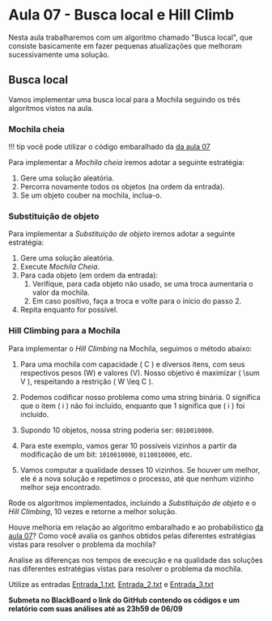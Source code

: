 # Aula 07 - Busca local e Hill Climb

Nesta aula trabalharemos com um algoritmo chamado "Busca local", que consiste basicamente em fazer pequenas atualizações que melhoram sucessivamente uma solução.

## Busca local

Vamos implementar uma busca local para a Mochila seguindo os três algoritmos vistos na aula.

### Mochila cheia

!!! tip
    você pode utilizar o código embaralhado da [da aula 07](../07-aleatorizacao/index.md)

Para implementar a *Mochila cheia* iremos adotar a seguinte estratégia:

1. Gere uma solução aleatória.
2. Percorra novamente todos os objetos (na ordem da entrada).
3. Se um objeto couber na mochila, inclua-o.

### Substituição de objeto

Para implementar a *Substituição de objeto* iremos adotar a seguinte estratégia:

1. Gere uma solução aleatória.
2. Execute *Mochila Cheia*.
3. Para cada objeto (em ordem da entrada):
   1. Verifique, para cada objeto não usado, se uma troca aumentaria o valor da mochila.
   2. Em caso positivo, faça a troca e volte para o início do passo 2.
4. Repita enquanto for possível.

### Hill Climbing para a Mochila

Para implementar o *Hill Climbing* na Mochila, seguimos o método abaixo:

1. Para uma mochila com capacidade \( C \) e diversos itens, com seus respectivos pesos (W) e valores (V). Nosso objetivo é maximizar \( \sum V \), respeitando a restrição \( W \leq C \).

3. Podemos codificar nosso problema como uma string binária. 0 significa que o item \( i \) não foi incluído, enquanto que 1 significa que \( i \) foi incluído.
4. Supondo 10 objetos, nossa string poderia ser: `0010010000`.
5. Para este exemplo, vamos gerar 10 possíveis vizinhos a partir da modificação de um bit: `1010010000`, `0110010000`, etc.
6. Vamos computar a qualidade desses 10 vizinhos. Se houver um melhor, ele é a nova solução e repetimos o processo, até que nenhum vizinho melhor seja encontrado.


Rode os algoritmos implementados, incluindo a *Substituição de objeto* e o *Hill Climbing*, 10 vezes e retorne a melhor solução.

Houve melhoria em relação ao algoritmo embaralhado e ao probabilístico [da aula 07](../07-aleatorizacao/index.md)? Como você avalia os ganhos obtidos pelas diferentes estratégias vistas para resolver o problema da mochila?

Analise as diferenças nos tempos de execução e na qualidade das soluções nas diferentes estratégias vistas para resolver o problema da mochila.

Utilize as entradas [Entrada_1.txt](itens/Entrada_1.txt), [Entrada_2.txt](itens/Entrada_2.txt) e [Entrada_3.txt](itens/Entrada_3.txt)



**Submeta no BlackBoard o link do GitHub contendo os códigos e um relatório com suas análises até as 23h59 de 06/09**